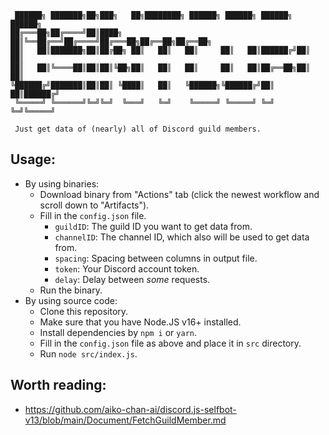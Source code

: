 ```
 ██████╗ ███████╗██╗███╗   ██╗████████╗ ██████╗ ██████╗ ██████╗ ██████╗ 
██╔═══██╗██╔════╝██║████╗  ██║╚══██╔══╝██╔════╝██╔═══██╗██╔══██╗██╔══██╗
██║   ██║███████╗██║██╔██╗ ██║   ██║   ██║     ██║   ██║██████╔╝██║  ██║
██║   ██║╚════██║██║██║╚██╗██║   ██║   ██║     ██║   ██║██╔══██╗██║  ██║
╚██████╔╝███████║██║██║ ╚████║   ██║   ╚██████╗╚██████╔╝██║  ██║██████╔╝
 ╚═════╝ ╚══════╝╚═╝╚═╝  ╚═══╝   ╚═╝    ╚═════╝ ╚═════╝ ╚═╝  ╚═╝╚═════╝
 
 Just get data of (nearly) all of Discord guild members.
```

## Usage:

- By using binaries:
    - Download binary from "Actions" tab (click the newest workflow and scroll down to "Artifacts").
    - Fill in the `config.json` file.
        - `guildID`: The guild ID you want to get data from.
        - `channelID`: The channel ID, which also will be used to get data from.
        - `spacing`: Spacing between columns in output file.
        - `token`: Your Discord account token.
        - `delay`: Delay between *some* requests.
    - Run the binary.
- By using source code:
    - Clone this repository.
    - Make sure that you have Node.JS v16+ installed.
    - Install dependencies by `npm i` or `yarn`.
    - Fill in the `config.json` file as above and place it in `src` directory.
    - Run `node src/index.js`.

## Worth reading:

- https://github.com/aiko-chan-ai/discord.js-selfbot-v13/blob/main/Document/FetchGuildMember.md
